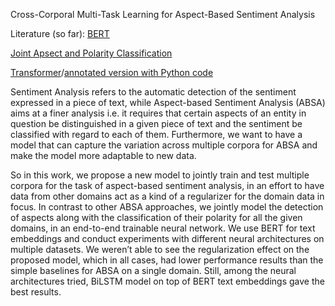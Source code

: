 Cross-Corporal Multi-Task Learning for Aspect-Based Sentiment Analysis

Literature (so far):
[BERT](https://arxiv.org/abs/1810.04805)

[Joint Apsect and Polarity Classification](https://arxiv.org/abs/1808.09238)

[Transformer](https://arxiv.org/abs/1706.03762)/[annotated version with Python code](http://nlp.seas.harvard.edu/2018/04/03/attention.html)

Sentiment Analysis refers to the automatic detection of the sentiment expressed in a piece of text, while Aspect-based Sentiment Analysis (ABSA) aims at a finer analysis i.e. it requires that certain aspects of an entity in question be distinguished in a given piece of text and the sentiment be classified with regard to each of them. Furthermore, we want to have a model that can capture the variation across multiple corpora for ABSA and make the model more adaptable to new data.

So in this work, we propose a new model to jointly train and test multiple corpora for the task of aspect-based sentiment analysis, in an effort to have data from other domains act as a kind of a regularizer for the domain data in focus. In contrast to other ABSA approaches, we jointly model the detection of aspects along with the classification of their polarity for all the given domains, in an end-to-end trainable neural network. We use BERT for text embeddings and conduct experiments with different neural architectures on multiple datasets. We weren’t able to see the regularization effect on the proposed model, which in all cases, had lower performance results than the simple baselines for ABSA on a single domain. Still, among the neural architectures tried, BiLSTM model on top of BERT text embeddings gave the best results.
